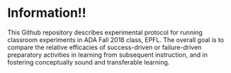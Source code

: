 # Information!!
This Github repository describes experimental protocol for running classroom experiments in ADA Fall 2018 class, EPFL. The overall goal is to compare the relative efficacies of success-driven or failure-driven preparatory activities in learning from subsequent instruction, and in fostering conceptually sound and transferable learning.
